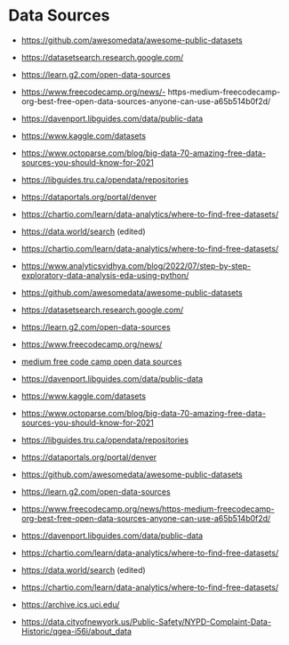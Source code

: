 # Data Sources


- https://github.com/awesomedata/awesome-public-datasets
- https://datasetsearch.research.google.com/
- https://learn.g2.com/open-data-sources
- https://www.freecodecamp.org/news/- https-medium-freecodecamp-org-best-free-open-data-sources-anyone-can-use-a65b514b0f2d/
- https://davenport.libguides.com/data/public-data
- https://www.kaggle.com/datasets
- https://www.octoparse.com/blog/big-data-70-amazing-free-data-sources-you-should-know-for-2021
- https://libguides.tru.ca/opendata/repositories
- https://dataportals.org/portal/denver

- https://chartio.com/learn/data-analytics/where-to-find-free-datasets/
- https://data.world/search (edited) 
- https://chartio.com/learn/data-analytics/where-to-find-free-datasets/
- https://www.analyticsvidhya.com/blog/2022/07/step-by-step-exploratory-data-analysis-eda-using-python/

- https://github.com/awesomedata/awesome-public-datasets
- https://datasetsearch.research.google.com/
- https://learn.g2.com/open-data-sources
- https://www.freecodecamp.org/news/
- [medium free code camp open data sources](https-medium-freecodecamp-org-best-free-open-data-sources-anyone-can-use-a65b514b0f2d/)
- https://davenport.libguides.com/data/public-data
- https://www.kaggle.com/datasets
- https://www.octoparse.com/blog/big-data-70-amazing-free-data-sources-you-should-know-for-2021
- https://libguides.tru.ca/opendata/repositories
- https://dataportals.org/portal/denver
- https://github.com/awesomedata/awesome-public-datasets
- https://learn.g2.com/open-data-sources
- https://www.freecodecamp.org/news/https-medium-freecodecamp-org-best-free-open-data-sources-anyone-can-use-a65b514b0f2d/
- https://davenport.libguides.com/data/public-data
- https://chartio.com/learn/data-analytics/where-to-find-free-datasets/
- https://data.world/search (edited)
- https://chartio.com/learn/data-analytics/where-to-find-free-datasets/
- https://archive.ics.uci.edu/
- https://data.cityofnewyork.us/Public-Safety/NYPD-Complaint-Data-Historic/qgea-i56i/about_data
